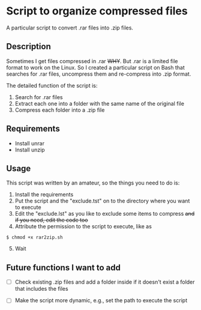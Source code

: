Script to organize compressed files
====

A particular script to convert .rar files into .zip files.

## Description
Sometimes I get files compressed in .rar ~~WHY~~. But .rar is a limited file format to 
work on the Linux. So I created a particular script on Bash that searches for
.rar files, uncompress them and re-compress into .zip format.

The detailed function of the script is:
1. Search for .rar files
1. Extract each one into a folder with the same name of the original file
1. Compress each folder into a .zip file

## Requirements
- Install unrar
- Install unzip

## Usage
This script was written by an amateur, so the things you need to do is:
1. Install the requirements
2. Put the script and the "exclude.tst" on to the directory where you want to execute
3. Edit the "exclude.lst" as you like to exclude some items to compress ~~and if you need, edit the code too~~
4. Attribute the permission to the script to execute, like as
  ```
  $ chmod +x rar2zip.sh
  ```
5. Wait 

## Future functions I want to add
- [ ] Check existing .zip files and add a folder inside if it doesn't exist a folder that includes the files
- [ ] Make the script more dynamic, e.g., set the path to execute the script

